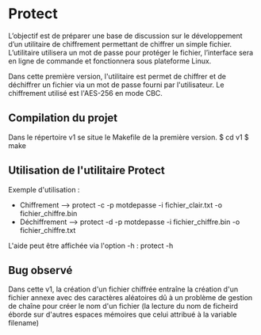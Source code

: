 # Protect

L’objectif est de préparer une base de discussion sur le développement d’un utilitaire de
chiffrement permettant de chiffrer un simple fichier. L’utilitaire utilisera un mot de passe pour protéger le fichier, l’interface sera en ligne de commande et fonctionnera sous plateforme Linux.

Dans cette première version, l'utilitaire est permet de chiffrer et de déchiffrer un fichier via un mot de passe fourni par l'utilisateur.
Le chiffrement utilisé est l'AES-256 en mode CBC.

## Compilation du projet

Dans le répertoire v1 se situe le Makefile de la première version.
$ cd v1
$ make

## Utilisation de l'utilitaire Protect

Exemple d'utilisation :
- Chiffrement   --> protect -c -p motdepasse -i fichier_clair.txt -o fichier_chiffre.bin
- Déchiffrement --> protect -d -p motdepasse -i fichier_chiffre.bin -o fichier_chiffre.txt

L'aide peut être affichée via l'option -h : protect -h


## Bug observé

Dans cette v1, la création d'un fichier chiffrée entraîne la création d'un fichier annexe avec des caractères aléatoires dû à un problème de gestion de chaîne pour créer le nom d'un fichier (la lecture du nom de ficheird éborde sur d'autres espaces mémoires que celui attribué à la variable filename)
